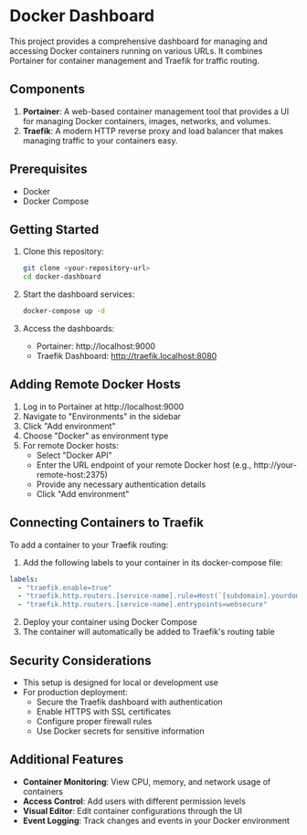 # Docker Dashboard

This project provides a comprehensive dashboard for managing and accessing Docker containers running on various URLs. It combines Portainer for container management and Traefik for traffic routing.

## Components

1. **Portainer**: A web-based container management tool that provides a UI for managing Docker containers, images, networks, and volumes.
2. **Traefik**: A modern HTTP reverse proxy and load balancer that makes managing traffic to your containers easy.

## Prerequisites

- Docker
- Docker Compose

## Getting Started

1. Clone this repository:
   ```bash
   git clone <your-repository-url>
   cd docker-dashboard
   ```

2. Start the dashboard services:
   ```bash
   docker-compose up -d
   ```

3. Access the dashboards:
   - Portainer: http://localhost:9000
   - Traefik Dashboard: http://traefik.localhost:8080

## Adding Remote Docker Hosts

1. Log in to Portainer at http://localhost:9000
2. Navigate to "Environments" in the sidebar
3. Click "Add environment"
4. Choose "Docker" as environment type
5. For remote Docker hosts:
   - Select "Docker API"
   - Enter the URL endpoint of your remote Docker host (e.g., http://your-remote-host:2375)
   - Provide any necessary authentication details
   - Click "Add environment"

## Connecting Containers to Traefik

To add a container to your Traefik routing:

1. Add the following labels to your container in its docker-compose file:

```yaml
labels:
  - "traefik.enable=true"
  - "traefik.http.routers.[service-name].rule=Host(`[subdomain].yourdomain.com`)"
  - "traefik.http.routers.[service-name].entrypoints=websecure"
```

2. Deploy your container using Docker Compose
3. The container will automatically be added to Traefik's routing table

## Security Considerations

- This setup is designed for local or development use
- For production deployment:
  - Secure the Traefik dashboard with authentication
  - Enable HTTPS with SSL certificates
  - Configure proper firewall rules
  - Use Docker secrets for sensitive information

## Additional Features

- **Container Monitoring**: View CPU, memory, and network usage of containers
- **Access Control**: Add users with different permission levels
- **Visual Editor**: Edit container configurations through the UI
- **Event Logging**: Track changes and events in your Docker environment
